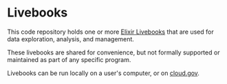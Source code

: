 # Livebooks

This code repository holds one or more
[Elixir Livebooks](https://livebook.dev/)
that are used for data exploration, analysis, and management.

These livebooks are shared for convenience, but not formally supported or maintained as part of any specific program.

Livebooks can be run locally on a user's computer, or on [cloud.gov](https://cloud.gov).